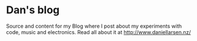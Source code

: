 # Dan's blog

Source and content for my Blog where I post about my experiments with code, music and electronics. Read all about it at http://www.daniellarsen.nz/

